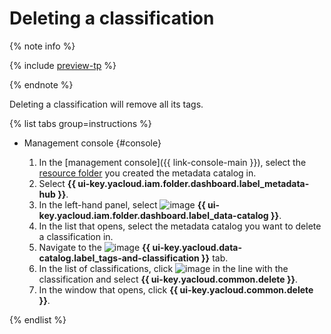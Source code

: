 # Deleting a classification


{% note info %}

{% include [preview-tp](../../../_includes/preview-tp.md) %}

{% endnote %}


Deleting a classification will remove all its tags.

{% list tabs group=instructions %}

- Management console {#console}

  1. In the [management console]({{ link-console-main }}), select the [resource folder](../../../resource-manager/concepts/resources-hierarchy.md#folder) you created the metadata catalog in.
  1. Select **{{ ui-key.yacloud.iam.folder.dashboard.label_metadata-hub }}**.
  1. In the left-hand panel, select ![image](../../../_assets/console-icons/folder-magnifier.svg) **{{ ui-key.yacloud.iam.folder.dashboard.label_data-catalog }}**.
  1. In the list that opens, select the metadata catalog you want to delete a classification in.
  1. Navigate to the ![image](../../../_assets/console-icons/tag.svg) **{{ ui-key.yacloud.data-catalog.label_tags-and-classification }}** tab.
  1. In the list of classifications, click ![image](../../../_assets/console-icons/ellipsis.svg) in the line with the classification and select **{{ ui-key.yacloud.common.delete }}**.
  1. In the window that opens, click **{{ ui-key.yacloud.common.delete }}**.

{% endlist %}
